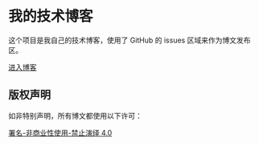 # 我的技术博客

这个项目是我自己的技术博客，使用了 GitHub 的 issues 区域来作为博文发布区。

[进入博客](https://github.com/lmk123/blog/issues)

## 版权声明

如非特别声明，所有博文都使用以下许可：

[署名-非商业性使用-禁止演绎 4.0](http://creativecommons.org/licenses/by-nc-nd/4.0/deed.zh)

